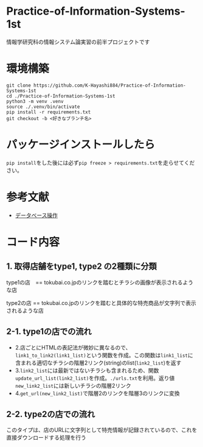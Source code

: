 # Practice-of-Information-Systems-1st
情報学研究科の情報システム論実習の前半プロジェクトです

# 環境構築
```
git clone https://github.com/K-Hayashi884/Practice-of-Information-Systems-1st
cd ./Practice-of-Information-Systems-1st
python3 -m venv .venv
source ./.venv/bin/activate
pip install -r requirements.txt
git checkout -b <好きなブランチ名>
```

# パッケージインストールしたら
`pip install`をした後には必ず`pip freeze > requirements.txt`を走らせてください。

# 参考文献
- [データベース操作](https://engineer-lifestyle-blog.com/code/python/flask-tutorial-web-app-with-database/)

# コード内容

## 1. 取得店舗をtype1, type2 の2種類に分類

type1の店　== tokubai.co.jpのリンクを踏むとチラシの画像が表示されるような店

type2の店 == tokubai.co.jpのリンクを踏むと具体的な特売商品が文字列で表示されるような店

## 2-1. type1の店での流れ

- 2.店ごとにHTMLの表記法が微妙に異なるので、`link1_to_link2(link1_list)`という関数を作成。この関数は`link1_list`に含まれる適切なチラシの階層2リンク(string)のlist(`link2_list`)を返す
- 3.`link2_list`には最新ではないチラシも含まれるため、関数`update_url_list(link2_list)`を作成。`./urls.txt`を利用。返り値`new_link2_list`には新しいチラシの階層2リンク
- 4.`get_url(new_link2_list)`で階層2のリンクを階層3のリンクに変換

## 2-2. type2の店での流れ

このタイプは、店のURLに文字列として特売情報が記録されているので、これを直接ダウンロードする処理を行う
